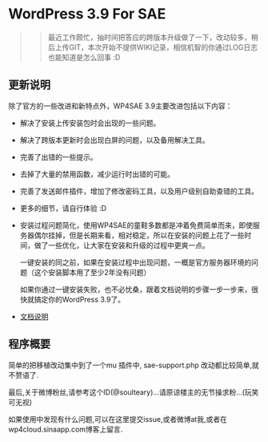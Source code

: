 WordPress 3.9 For SAE 
=================

>>最近工作颇忙，抽时间把答应的跨版本升级做了一下，改动较多，稍后上传GIT，本次开始不提供WIKI记录，相信机智的你通过LOG日志也能知道是怎么回事 :D

更新说明
-----------------

除了官方的一些改进和新特点外，WP4SAE 3.9主要改进包括以下内容：

- 解决了安装上传安装包时会出现的一些问题。
- 解决了跨版本更新时会出现白屏的问题，以及备用解决工具。
- 完善了出错的一些提示。
- 去掉了大量的禁用函数，减少运行时出错的可能。
- 完善了发送邮件插件，增加了修改密码工具，以及用户级别自助查错的工具。
- 更多的细节，请自行体验 :D
- 安装过程问题简化，使用WP4SAE的童鞋多数都是冲着免费简单而来，即使服务器偶尔挂掉，但是长期来看，相对稳定，所以在安装的问题上花了一些时间，做了一些优化，让大家在安装和升级的过程中更爽一点。

    一键安装的同之前，如果在安装过程中出现问题，一概是官方服务器环境的问题（这个安装脚本用了至少2年没有问题）

    如果你通过一键安装失败，也不必忧桑，跟着文档说明的步骤一步一步来，很快就搞定你的WordPress 3.9了。
- [文档说明](http://www.soulteary.com/2014/04/21/wordpress-for-sae-3-9-doc.html)


程序概要
-----------------
简单的把移植改动集中到了一个mu 插件中, sae-support.php 
改动都比较简单,就不赘语了.


最后,关于微博粉丝,请参考这个ID(@soulteary)...请原谅楼主的无节操求粉...(玩笑可无视)

如果使用中发现有什么问题,可以在这里提交issue,或者微博at我,或者在wp4cloud.sinaapp.com博客上留言.